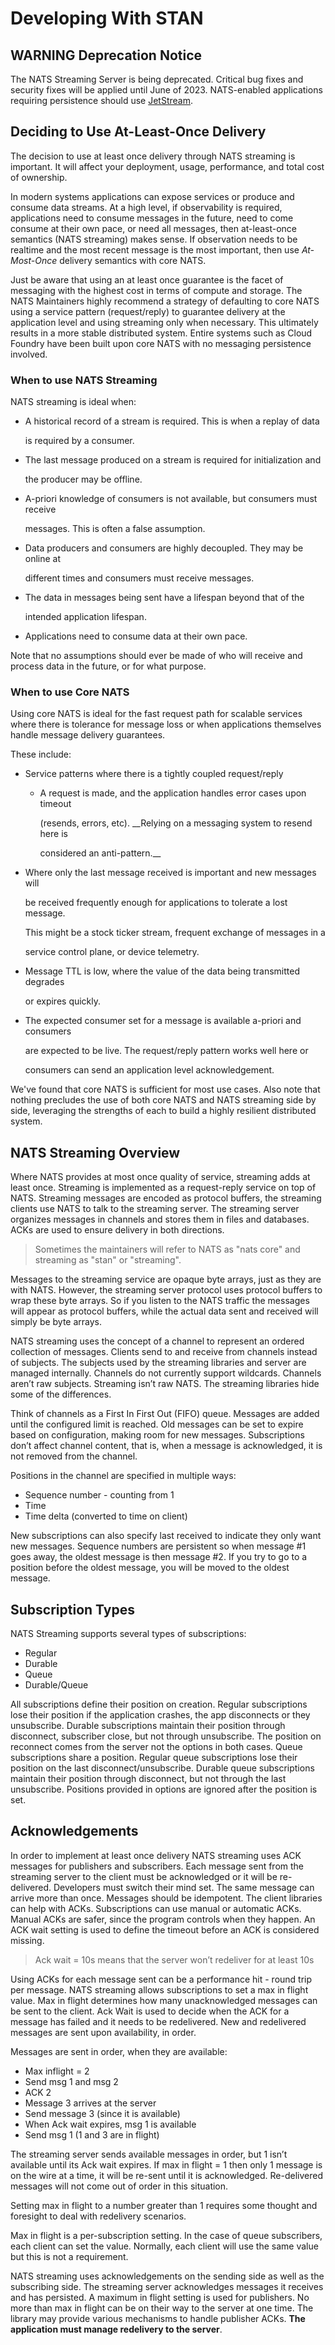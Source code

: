 # Developing With STAN

## WARNING Deprecation Notice

The NATS Streaming Server is being deprecated. Critical bug fixes and security fixes will be applied until June of 2023. NATS-enabled applications requiring persistence should use [JetStream](/nats-concepts/jetstream.md).

## Deciding to Use At-Least-Once Delivery

The decision to use at least once delivery through NATS streaming is important. It will affect your deployment, usage, performance, and total cost of ownership.

In modern systems applications can expose services or produce and consume data streams. At a high level, if observability is required, applications need to consume messages in the future, need to come consume at their own pace, or need all messages, then at-least-once semantics (NATS streaming) makes sense. If observation needs to be realtime and the most recent message is the most important, then use _At-Most-Once_ delivery semantics with core NATS.

Just be aware that using an at least once guarantee is the facet of messaging with the highest cost in terms of compute and storage. The NATS Maintainers highly recommend a strategy of defaulting to core NATS using a service pattern (request/reply) to guarantee delivery at the application level and using streaming only when necessary. This ultimately results in a more stable distributed system. Entire systems such as Cloud Foundry have been built upon core NATS with no messaging persistence involved.

### When to use NATS Streaming

NATS streaming is ideal when:

*   A historical record of a stream is required. This is when a replay of data

    is required by a consumer.
*   The last message produced on a stream is required for initialization and

    the producer may be offline.
*   A-priori knowledge of consumers is not available, but consumers must receive

    messages. This is often a false assumption.
*   Data producers and consumers are highly decoupled. They may be online at

    different times and consumers must receive messages.
*   The data in messages being sent have a lifespan beyond that of the

    intended application lifespan.
* Applications need to consume data at their own pace.

Note that no assumptions should ever be made of who will receive and process data in the future, or for what purpose.

### When to use Core NATS

Using core NATS is ideal for the fast request path for scalable services where there is tolerance for message loss or when applications themselves handle message delivery guarantees.

These include:

* Service patterns where there is a tightly coupled request/reply
  *   A request is made, and the application handles error cases upon timeout

      (resends, errors, etc). __Relying on a messaging system to resend here is

      considered an anti-pattern.__
*   Where only the last message received is important and new messages will

    be received frequently enough for applications to tolerate a lost message.

    This might be a stock ticker stream, frequent exchange of messages in a

    service control plane, or device telemetry.
*   Message TTL is low, where the value of the data being transmitted degrades

    or expires quickly.
*   The expected consumer set for a message is available a-priori and consumers

    are expected to be live. The request/reply pattern works well here or

    consumers can send an application level acknowledgement.

We've found that core NATS is sufficient for most use cases. Also note that nothing precludes the use of both core NATS and NATS streaming side by side, leveraging the strengths of each to build a highly resilient distributed system.

## NATS Streaming Overview

Where NATS provides at most once quality of service, streaming adds at least once. Streaming is implemented as a request-reply service on top of NATS. Streaming messages are encoded as protocol buffers, the streaming clients use NATS to talk to the streaming server. The streaming server organizes messages in channels and stores them in files and databases. ACKs are used to ensure delivery in both directions.

> Sometimes the maintainers will refer to NATS as "nats core" and streaming as "stan" or "streaming".

Messages to the streaming service are opaque byte arrays, just as they are with NATS. However, the streaming server protocol uses protocol buffers to wrap these byte arrays. So if you listen to the NATS traffic the messages will appear as protocol buffers, while the actual data sent and received will simply be byte arrays.

NATS streaming uses the concept of a channel to represent an ordered collection of messages. Clients send to and receive from channels instead of subjects. The subjects used by the streaming libraries and server are managed internally. Channels do not currently support wildcards. Channels aren’t raw subjects. Streaming isn’t raw NATS. The streaming libraries hide some of the differences.

Think of channels as a First In First Out (FIFO) queue. Messages are added until the configured limit is reached. Old messages can be set to expire based on configuration, making room for new messages. Subscriptions don’t affect channel content, that is, when a message is acknowledged, it is not removed from the channel.

Positions in the channel are specified in multiple ways:

* Sequence number - counting from 1
* Time
* Time delta (converted to time on client)

New subscriptions can also specify last received to indicate they only want new messages. Sequence numbers are persistent so when message #1 goes away, the oldest message is then message #2. If you try to go to a position before the oldest message, you will be moved to the oldest message.

## Subscription Types

NATS Streaming supports several types of subscriptions:

* Regular
* Durable
* Queue
* Durable/Queue

All subscriptions define their position on creation. Regular subscriptions lose their position if the application crashes, the app disconnects or they unsubscribe. Durable subscriptions maintain their position through disconnect, subscriber close, but not through unsubscribe. The position on reconnect comes from the server not the options in both cases. Queue subscriptions share a position. Regular queue subscriptions lose their position on the last disconnect/unsubscribe. Durable queue subscriptions maintain their position through disconnect, but not through the last unsubscribe. Positions provided in options are ignored after the position is set.

## Acknowledgements

In order to implement at least once delivery NATS streaming uses ACK messages for publishers and subscribers. Each message sent from the streaming server to the client must be acknowledged or it will be re-delivered. Developers must switch their mind set. The same message can arrive more than once. Messages should be idempotent. The client libraries can help with ACKs. Subscriptions can use manual or automatic ACKs. Manual ACKs are safer, since the program controls when they happen. An ACK wait setting is used to define the timeout before an ACK is considered missing.

> Ack wait = 10s means that the server won’t redeliver for at least 10s

Using ACKs for each message sent can be a performance hit - round trip per message. NATS streaming allows subscriptions to set a max in flight value. Max in flight determines how many unacknowledged messages can be sent to the client. Ack Wait is used to decide when the ACK for a message has failed and it needs to be redelivered. New and redelivered messages are sent upon availability, in order.

Messages are sent in order, when they are available:

* Max inflight = 2
* Send msg 1 and msg 2
* ACK 2
* Message 3 arrives at the server
* Send message 3 (since it is available)
* When Ack wait expires, msg 1 is available
* Send msg 1 (1 and 3 are in flight)

The streaming server sends available messages in order, but 1 isn’t available until its Ack wait expires. If max in flight = 1 then only 1 message is on the wire at a time, it will be re-sent until it is acknowledged. Re-delivered messages will not come out of order in this situation.

Setting max in flight to a number greater than 1 requires some thought and foresight to deal with redelivery scenarios.

Max in flight is a per-subscription setting. In the case of queue subscribers, each client can set the value. Normally, each client will use the same value but this is not a requirement.

NATS streaming uses acknowledgements on the sending side as well as the subscribing side. The streaming server acknowledges messages it receives and has persisted. A maximum in flight setting is used for publishers. No more than max in flight can be on their way to the server at one time. The library may provide various mechanisms to handle publisher ACKs. **The application must manage redelivery to the server**.
